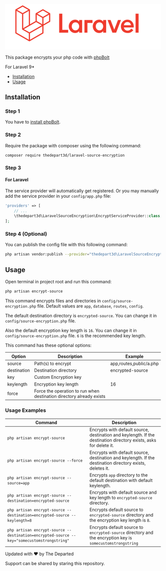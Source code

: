 ![](logo-img-white.svg)

This package encrypts your php code with [phpBolt](https://phpbolt.com) 

For Laravel 9*

* [Installation](#installation)
* [Usage](#usage)

## Installation

### Step 1
You have to [install phpBolt](https://phpbolt.com/download-phpbolt/).

### Step 2
Require the package with composer using the following command:
```bash
composer require thedepart3d/laravel-source-encryption
```
### Step 3
#### For Laravel
The service provider will automatically get registered. Or you may manually add the service provider in your `config/app.php` file:
```php
'providers' => [
    // ...
    \thedepart3d\LaravelSourceEncryption\EncryptServiceProvider::class,
];
```
### Step 4 (Optional)
You can publish the config file with this following command:
```bash
php artisan vendor:publish --provider="thedepart3d\LaravelSourceEncryption\EncryptServiceProvider" --tag=encryptionConfig
```

## Usage
Open terminal in project root and run this command: 
```bash
php artisan encrypt-source
```
This command encrypts files and directories in `config/source-encryption.php` file. Default values are `app`, `database`, `routes`, `config`.

The default destination directory is `encrypted-source`. You can change it in `config/source-encryption.php` file.

Also the default encryption key length is `16`. You can change it in `config/source-encryption.php` file. `6` is the recommended key length.

This command has these optional options:

| Option      | Description                                                          | Example                 |
|-------------|----------------------------------------------------------------------|-------------------------|
| source      | Path(s) to encrypt                                                   | app,routes,public/a.php |
| destination | Destination directory                                                | encrypted-source               |
| key         | Custom Encryption key                                                |                        |
| keylength   | Encryption key length                                                | 16                       |
| force       | Force the operation to run when destination directory already exists |                         |

### Usage Examples

| Command                                                       | Description                                                                                                       |
|---------------------------------------------------------------|-------------------------------------------------------------------------------------------------------------------|
| `php artisan encrypt-source`                                  | Encrypts with default source, destination and keylength. If the destination directory exists, asks for delete it. |
| `php artisan encrypt-source --force`                          | Encrypts with default source, destination and keylength. If the destination directory exists, deletes it.         |
| `php artisan encrypt-source --source=app`                     | Encrypts `app` directory to the default destination with default keylength.                                       |
| `php artisan encrypt-source --destination=encrypted-source`               | Encrypts with default source and key length to `encrypted-source` directory.                                                  |
| `php artisan encrypt-source --destination=encrypted-source --keylength=8` | Encrypts default source to `encrypted-source` directory and the encryption key length is `8`.                                 |
| `php artisan encrypt-source --destination=encrypted-source --key="somecustomstrongstring"` | Encrypts default source to `encrypted-source` directory and the encryption key is `somecustomstrongstring` |               

Updated with ♥ by The Departed 

Support can be shared by staring this repository.